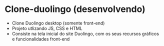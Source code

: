 # Clone-duolingo (desenvolvendo)
 - Clone Duolingo desktop (somente front-end)
 - Projeto utlizando JS, CSS e HTML
 - Consiste na tela inicial do site Duolingo, com os seus recursos gráficos e funcionalidades front-end
